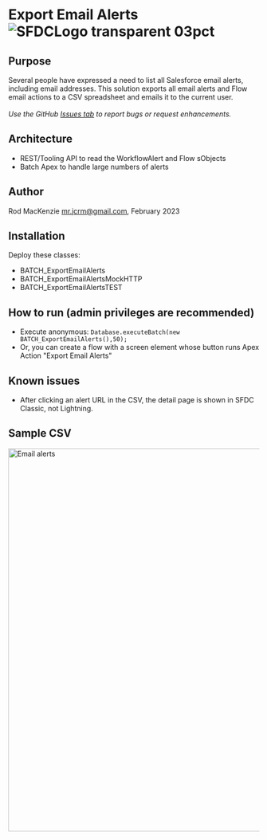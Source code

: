 # Export Email Alerts  ![SFDCLogo transparent 03pct](https://user-images.githubusercontent.com/16543260/233866155-fcd090d8-82cd-49fa-90d7-d2c2f2ee4b00.png)
## Purpose
Several people have expressed a need to list all Salesforce email alerts, including email addresses. This solution exports all email alerts and Flow email actions to a CSV spreadsheet and emails it to the current user.
<br><br>*Use the GitHub [Issues tab](https://github.com/50471736/Export_Email_Alerts/issues) to report bugs or request enhancements.*
## Architecture
- REST/Tooling API to read the WorkflowAlert and Flow sObjects
- Batch Apex to handle large numbers of alerts
## Author
Rod MacKenzie mr.jcrm@gmail.com, February 2023
## Installation
Deploy these classes:
- BATCH_ExportEmailAlerts
- BATCH_ExportEmailAlertsMockHTTP
- BATCH_ExportEmailAlertsTEST
## How to run (admin privileges are recommended)
- Execute anonymous: ```Database.executeBatch(new BATCH_ExportEmailAlerts(),50);```
- Or, you can create a flow with a screen element whose button runs Apex Action "Export Email Alerts"
## Known issues
- After clicking an alert URL in the CSV, the detail page is shown in SFDC Classic, not Lightning.
## Sample CSV
<img width="769" alt="Email alerts" src="https://user-images.githubusercontent.com/16543260/233796850-b12af254-c27e-4de3-ba76-dd4aa726b339.png">
